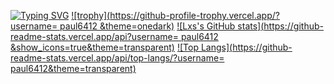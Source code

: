 [![Typing SVG](https://readme-typing-svg.demolab.com?font=Fira+Code&size=36&pause=1000&color=FF4500&random=false&width=435&lines=P+paul6412)](https://git.io/typing-svg)
[![trophy](https://github-profile-trophy.vercel.app/?username= paul6412  &theme=onedark)](https://github.com/ryo-ma/github-profile-trophy)
[![Lxs's GitHub stats](https://github-readme-stats.vercel.app/api?username= paul6412  &show_icons=true&theme=transparent)](https://github.com/anuraghazra/github-readme-stats) [![Top Langs](https://github-readme-stats.vercel.app/api/top-langs/?username= paul6412&theme=transparent)](https://github.com/anuraghazra/github-readme-stats)
